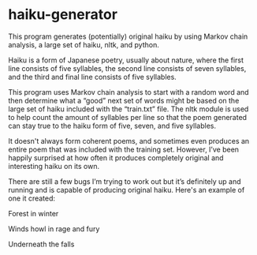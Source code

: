 # haiku-generator

This program generates (potentially) original haiku by using Markov chain analysis, a large set of haiku, nltk, and python. 

Haiku is a form of Japanese poetry, usually about nature, where the first line consists of five syllables, the second line consists of seven syllables, and the third and final line consists of five syllables. 

This program uses Markov chain analysis to start with a random word and then determine what a “good” next set of words might be based on the large set of haiku included with the “train.txt” file. The nltk module is used to help count the amount of syllables per line so that the poem generated can stay true to the haiku form of five, seven, and five syllables.

It doesn't always form coherent poems, and sometimes even produces an entire poem that was included with the training set. However, I’ve been happily surprised at how often it produces completely original and interesting haiku on its own.

There are still a few bugs I’m trying to work out but it’s definitely up and running and is capable of producing original haiku. Here's an example of one it created:


Forest in winter

Winds howl in rage and fury

Underneath the falls
